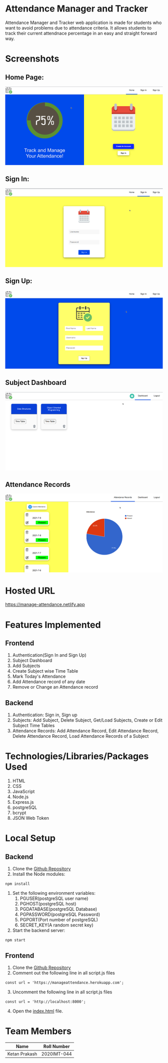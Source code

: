 # Attendance Manager and Tracker
Attendance Manager and Tracker web application is made for students who want to avoid problems due to attendance criteria. It allows students to track their current attendnace percentage in an easy and straight forward way.

# Screenshots

## Home Page: 
![Home Page](./assets/Screenshots/Home-Page.png)

## Sign In:
![Sign In](./assets/Screenshots/SignIn.png)

## Sign Up:
![Sign Up](./assets/Screenshots/SignUp.png)

## Subject Dashboard
![Dashboard](./assets/Screenshots/Dashboard.png)

## Attendance Records

![Attendance Records](./assets/Screenshots/Records.png)


# Hosted URL
https://manage-attendance.netlify.app

# Features Implemented
## Frontend
1. Authentication(Sign In and Sign Up)
1. Subject Dashboard
1. Add Subjects
1. Create Subject wise Time Table
1. Mark Today's Attendance
1. Add Attendance record of any date
1. Remove or Change an Attendance record 

## Backend
1. Authentication: Sign in, Sign up
1. Subjects: Add Subject, Delete Subject, Get/Load Subjects, Create or Edit Subject Time Tables
1. Attendance Records: Add Attendance Record, Edit Attendance Record, Delete Attendance Record, Load Attendance Records of a Subject


# Technologies/Libraries/Packages Used
1. HTML
1. CSS
1. JavaScript
1. Node.js
1. Express.js
1. postgreSQL
1. bcrypt
1. JSON Web Token

# Local Setup
## Backend
1. Clone the [Github Repository](https://github.com/ketanprakash/manage-attendance-backend)
1. Install the Node modules: 
``` 
npm install
```
1. Set the following environment variables:
    1. PGUSER(postgreSQL user name)
    1. PGHOST(postgreSQL host)
    1. PGDATABASE(postgreSQL Database)
    1. PGPASSWORD(postgreSQL Password)
    1. PGPORT(Port number of postgreSQL)
    1. SECRET_KEY(A random secret key)
1. Start the backend server: 
```
npm start
```

## Frontend 
1. Clone the [Github Repository](https://github.com/ketanprakash/manage-attendance-frontend)
2. Comment out the following line in all script.js files
```
const url = 'https://manageattendance.herokuapp.com';
```
3. Uncomment the following line in all script.js files
```
const url = 'http://localhost:8000';
```
4. Open the [index.html](./index.html) file.

# Team Members
| Name | Roll Number |
| --- | ----------- |
| Ketan Prakash | 2020IMT-044 |